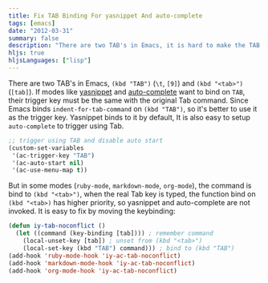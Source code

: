 ```yaml
---
title: Fix TAB Binding For yasnippet And auto-complete
tags: [emacs]
date: "2012-03-31"
summary: false
description: "There are two TAB's in Emacs, it is hard to make the TAB keybing works as expected in Emacs."
hljs: true
hljsLanguages: ["lisp"]
---
```


There are two TAB's in Emacs, `(kbd "TAB")` (`\t`, `[9]`) and `(kbd "<tab>")`
(`[tab]`). If modes like [yasnippet][] and [auto-complete][] want to bind on
`TAB`, their trigger key must be the same with the original Tab command. Since
Emacs binds `indent-for-tab-command` on `(kbd "TAB")`, so it's better to use
it as the trigger key. Yasnippet binds to it by default, It is also easy to
setup `auto-complete` to trigger using Tab.

~~~lisp
;; trigger using TAB and disable auto start
(custom-set-variables
 '(ac-trigger-key "TAB")
 '(ac-auto-start nil)
 '(ac-use-menu-map t))
~~~

But in some modes (`ruby-mode`, `markdown-mode`, `org-mode`), the command is
bind to `(kbd "<tab>")`, when the real Tab key is typed, the function bind on
`(kbd "<tab>)` has higher priority, so yasnippet and auto-complete are not
invoked. It is easy to fix by moving the keybinding:

~~~lisp
(defun iy-tab-noconflict ()
  (let ((command (key-binding [tab]))) ; remember command
    (local-unset-key [tab]) ; unset from (kbd "<tab>")
    (local-set-key (kbd "TAB") command))) ; bind to (kbd "TAB")
(add-hook 'ruby-mode-hook 'iy-ac-tab-noconflict)
(add-hook 'markdown-mode-hook 'iy-ac-tab-noconflict)
(add-hook 'org-mode-hook 'iy-ac-tab-noconflict)
~~~

[yasnippet]: http://capitaomorte.github.com/yasnippet/index.html
[auto-complete]: https://github.com/m2ym/auto-complete
